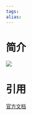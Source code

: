 ```yaml
---
tags: 
alias:
---
```

# 简介
![](https://docs.gradle.org/current/userguide/img/gradle-basic-1.png)


# 引用
[官方文档](https://docs.gradle.org/current/userguide/getting_started_eng.html)